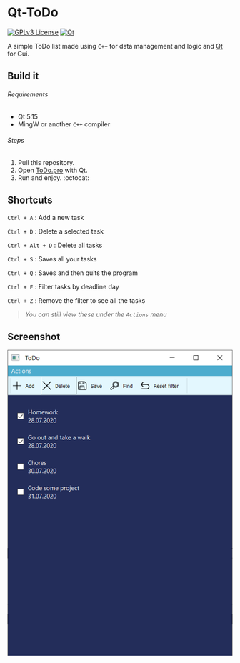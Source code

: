 # Qt-ToDo

[![GPLv3 License](https://img.shields.io/badge/License-GPL%20v3-yellow.svg)](https://opensource.org/licenses/)
[![Qt](https://camo.githubusercontent.com/20b46b5f6c00149c9909f644845e4b17cdb94941/68747470733a2f2f696d672e736869656c64732e696f2f62616467652f51742d716d616b652d677265656e2e737667)](https://github.com/qt)

A simple ToDo list made using `C++` for data management and logic and [Qt](https://github.com/qt) for Gui.

## Build it

###### Requirements

* Qt 5.15
* MingW or another `C++` compiler

###### Steps

1. Pull this repository.
2. Open [ToDo.pro](https://github.com/albbus-stack/ToDo/blob/master/ToDoList.pro) with Qt.
3. Run and enjoy. :octocat:

## Shortcuts

`Ctrl + A` : Add a new task

`Ctrl + D` : Delete a selected task

`Ctrl + Alt + D` : Delete all tasks

`Ctrl + S` : Saves all your tasks

`Ctrl + Q` : Saves and then quits the program

`Ctrl + F` : Filter tasks by deadline day

`Ctrl + Z` : Remove the filter to see all the tasks

> *You can still view these under the `Actions` menu*

## Screenshot

![Screenshot](https://github.com/albbus-stack/Qt-ToDo/blob/master/ToDo_capture.PNG)
